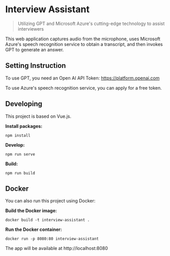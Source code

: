 # Interview Assistant

> Utilizing GPT and Microsoft Azure's cutting-edge technology to assist interviewers



This web application captures audio from the microphone, uses Microsoft Azure's speech recognition service to obtain a transcript, and then invokes GPT to generate an answer.


## Setting Instruction

To use GPT, you need an Open AI API Token: https://platform.openai.com

To use Azure's speech recognition service, you can apply for a free token.
## Developing
This project is based on Vue.js.

**Install packages:**

    npm install

**Develop:**

    npm run serve

**Build:**

    npm run build

## Docker

You can also run this project using Docker:

**Build the Docker image:**

    docker build -t interview-assistant .

**Run the Docker container:**

    docker run -p 8080:80 interview-assistant

The app will be available at http://localhost:8080
